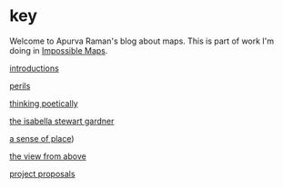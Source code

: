 # key

Welcome to Apurva Raman's blog about maps. This is part of work I'm doing in [Impossible Maps](https://github.com/MimiOnuoha/Impossible-Maps).

[introductions](https://apurvaraman.github.io/maps/introductions)

[perils](https://apurvaraman.github.io/maps/perils)

[thinking poetically]()

[the isabella stewart gardner](https://apurvaraman.github.io/maps/isg)

[a sense of place](https://apurvaraman.github.io/maps/planning))

[the view from above]()

[project proposals]()
